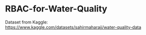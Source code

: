 # RBAC-for-Water-Quality

Dataset from Kaggle:
https://www.kaggle.com/datasets/sahirmaharajj/water-quality-data
